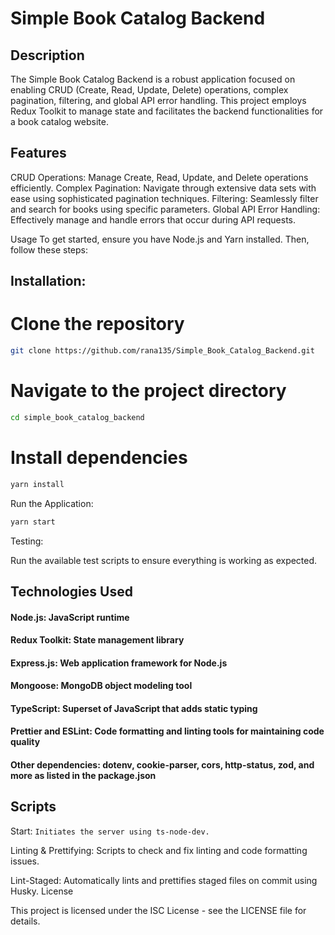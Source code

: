 # Simple Book Catalog Backend

## Description

The Simple Book Catalog Backend is a robust application focused on enabling CRUD (Create, Read, Update, Delete) operations, complex pagination, filtering, and global API error handling. This project employs Redux Toolkit to manage state and facilitates the backend functionalities for a book catalog website.

## Features

CRUD Operations: Manage Create, Read, Update, and Delete operations efficiently.
Complex Pagination: Navigate through extensive data sets with ease using sophisticated pagination techniques.
Filtering: Seamlessly filter and search for books using specific parameters.
Global API Error Handling: Effectively manage and handle errors that occur during API requests.

Usage
To get started, ensure you have Node.js and Yarn installed. Then, follow these steps:

## Installation:

# Clone the repository

```bash
git clone https://github.com/rana135/Simple_Book_Catalog_Backend.git
```

# Navigate to the project directory

```bash
cd simple_book_catalog_backend
```

# Install dependencies

```bash
yarn install
```

Run the Application:

```bash
yarn start
```

Testing:

Run the available test scripts to ensure everything is working as expected.

## Technologies Used

#### Node.js: JavaScript runtime

#### Redux Toolkit: State management library

#### Express.js: Web application framework for Node.js

#### Mongoose: MongoDB object modeling tool

#### TypeScript: Superset of JavaScript that adds static typing

#### Prettier and ESLint: Code formatting and linting tools for maintaining code quality

#### Other dependencies: dotenv, cookie-parser, cors, http-status, zod, and more as listed in the package.json

## Scripts

Start: `Initiates the server using ts-node-dev.`

Linting & Prettifying: Scripts to check and fix
linting and code formatting issues.

Lint-Staged: Automatically lints and prettifies staged files on commit using Husky.
License

This project is licensed under the ISC License - see the LICENSE file for details.
